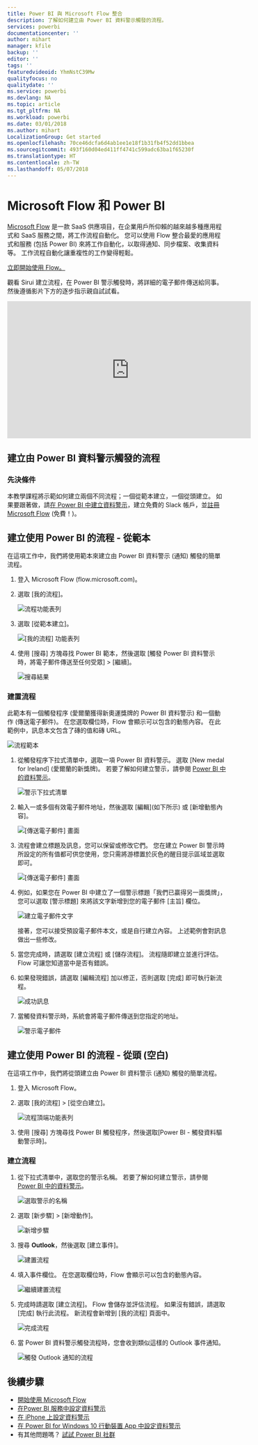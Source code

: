 ```yaml
---
title: Power BI 與 Microsoft Flow 整合
description: 了解如何建立由 Power BI 資料警示觸發的流程。
services: powerbi
documentationcenter: ''
author: mihart
manager: kfile
backup: ''
editor: ''
tags: ''
featuredvideoid: YhmNstC39Mw
qualityfocus: no
qualitydate: ''
ms.service: powerbi
ms.devlang: NA
ms.topic: article
ms.tgt_pltfrm: NA
ms.workload: powerbi
ms.date: 03/01/2018
ms.author: mihart
LocalizationGroup: Get started
ms.openlocfilehash: 70ce46dcfa6d4ab1ee1e18f1b31fb4f52dd1bbea
ms.sourcegitcommit: 493f160d04ed411ff4741c599adc63ba1f65230f
ms.translationtype: HT
ms.contentlocale: zh-TW
ms.lasthandoff: 05/07/2018
---
```

# <a name="microsoft-flow-and-power-bi"></a>Microsoft Flow 和 Power BI

[Microsoft Flow](https://flow.microsoft.com/en-us/documentation/getting-started) 是一款 SaaS 供應項目，在企業用戶所仰賴的越來越多種應用程式和 SaaS 服務之間，將工作流程自動化。 您可以使用 Flow 整合最愛的應用程式和服務 (包括 Power BI) 來將工作自動化，以取得通知、同步檔案、收集資料等。 工作流程自動化讓重複性的工作變得輕鬆。

[立即開始使用 Flow。](https://flow.microsoft.com/documentation/getting-started)

觀看 Sirui 建立流程，在 Power BI 警示觸發時，將詳細的電子郵件傳送給同事。 然後遵循影片下方的逐步指示親自試試看。

<iframe width="560" height="315" src="https://www.youtube.com/embed/YhmNstC39Mw" frameborder="0" allowfullscreen></iframe>

## <a name="create-a-flow-that-is-triggered-by-a-power-bi-data-alert"></a>建立由 Power BI 資料警示觸發的流程

### <a name="prerequisites"></a>先決條件
本教學課程將示範如何建立兩個不同流程；一個從範本建立，一個從頭建立。 如果要跟著做，請[在 Power BI 中建立資料警示](service-set-data-alerts.md)，建立免費的 Slack 帳戶，並[註冊 Microsoft Flow](https://flow.microsoft.com/en-us/#home-signup) (免費！)。

## <a name="create-a-flow-that-uses-power-bi---from-a-template"></a>建立使用 Power BI 的流程 - 從範本
在這項工作中，我們將使用範本來建立由 Power BI 資料警示 (通知) 觸發的簡單流程。

1. 登入 Microsoft Flow (flow.microsoft.com)。
2. 選取 [我的流程]。
   
   ![流程功能表列](media/service-flow-integration/power-bi-my-flows.png)
3. 選取 [從範本建立]。
   
    ![[我的流程] 功能表列](media/service-flow-integration/power-bi-template.png)
4. 使用 [搜尋] 方塊尋找 Power BI 範本，然後選取 [觸發 Power BI 資料警示時，將電子郵件傳送至任何受眾] > [繼續]。
   
    ![搜尋結果](media/service-flow-integration/power-bi-flow-alert.png)


### <a name="build-the-flow"></a>建置流程
此範本有一個觸發程序 (愛爾蘭獲得新奧運獎牌的 Power BI 資料警示) 和一個動作 (傳送電子郵件)。 在您選取欄位時，Flow 會顯示可以包含的動態內容。  在此範例中，訊息本文包含了磚的值和磚 URL。

![流程範本](media/service-flow-integration/power-bi-template1.png)

1. 從觸發程序下拉式清單中，選取一項 Power BI 資料警示。 選取 [New medal for Ireland] \(愛爾蘭的新獎牌)。 若要了解如何建立警示，請參閱 [Power BI 中的資料警示](service-set-data-alerts.md)。
   
   ![警示下拉式清單](media/service-flow-integration/power-bi-trigger-flow.png)
2. 輸入一或多個有效電子郵件地址，然後選取 [編輯]\(如下所示) 或 [新增動態內容]。 
   
   ![[傳送電子郵件] 畫面](media/service-flow-integration/power-bi-flow-email.png)

3. 流程會建立標題及訊息，您可以保留或修改它們。 您在建立 Power BI 警示時所設定的所有值都可供您使用，您只需將游標置於灰色的醒目提示區域並選取即可。 

   ![[傳送電子郵件] 畫面](media/service-flow-integration/power-bi-flow-email-default.png)

1.  例如，如果您在 Power BI 中建立了一個警示標題「我們已贏得另一面獎牌」，您可以選取 [警示標題] 來將該文字新增到您的電子郵件 [主旨] 欄位。

    ![建立電子郵件文字](media/service-flow-integration/power-bi-flow-message.png)

    接著，您可以接受預設電子郵件本文，或是自行建立內容。 上述範例會對訊息做出一些修改。

1. 當您完成時，請選取 [建立流程] 或 [儲存流程]。  流程隨即建立並進行評估。  Flow 可讓您知道當中是否有錯誤。
2. 如果發現錯誤，請選取 [編輯流程] 加以修正，否則選取 [完成] 即可執行新流程。
   
   ![成功訊息](media/service-flow-integration/power-bi-flow-running.png)
5. 當觸發資料警示時，系統會將電子郵件傳送到您指定的地址。  
   
   ![警示電子郵件](media/service-flow-integration/power-bi-flow-email2.png)

## <a name="create-a-flow-that-uses-power-bi---from-scratch-blank"></a>建立使用 Power BI 的流程 - 從頭 (空白)
在這項工作中，我們將從頭建立由 Power BI 資料警示 (通知) 觸發的簡單流程。

1. 登入 Microsoft Flow。
2. 選取 [我的流程] > [從空白建立]。
   
   ![流程頂端功能表列](media/service-flow-integration/power-bi-my-flows.png)
3. 使用 [搜尋] 方塊尋找 Power BI 觸發程序，然後選取[Power BI - 觸發資料驅動警示時]。

### <a name="build-your-flow"></a>建立流程
1. 從下拉式清單中，選取您的警示名稱。  若要了解如何建立警示，請參閱 [Power BI 中的資料警示](service-set-data-alerts.md)。
   
    ![選取警示的名稱](media/service-flow-integration/power-bi-totalstores2.png)
2. 選取 [新步驟] > [新增動作]。
   
   ![新增步驟](media/service-flow-integration/power-bi-new-step.png)
3. 搜尋 **Outlook**，然後選取 [建立事件]。
   
   ![建置流程](media/service-flow-integration/power-bi-create-event.png)
4. 填入事件欄位。 在您選取欄位時，Flow 會顯示可以包含的動態內容。
   
   ![繼續建置流程](media/service-flow-integration/power-bi-flow-event.png)
5. 完成時請選取 [建立流程]。  Flow 會儲存並評估流程。 如果沒有錯誤，請選取 [完成] 執行此流程。  新流程會新增到 [我的流程] 頁面中。
   
   ![完成流程](media/service-flow-integration/power-bi-flow-running.png)
6. 當 Power BI 資料警示觸發流程時，您會收到類似這樣的 Outlook 事件通知。
   
    ![觸發 Outlook 通知的流程](media/service-flow-integration/power-bi-flow-notice.png)

## <a name="next-steps"></a>後續步驟
* [開始使用 Microsoft Flow](https://flow.microsoft.com/en-us/documentation/getting-started/)
* [在Power BI 服務中設定資料警示](service-set-data-alerts.md)
* [在 iPhone 上設定資料警示](mobile-set-data-alerts-in-the-mobile-apps.md)
* [在 Power BI for Windows 10 行動裝置 App 中設定資料警示](mobile-set-data-alerts-in-the-mobile-apps.md)
* 有其他問題嗎？ [試試 Power BI 社群](http://community.powerbi.com/)

